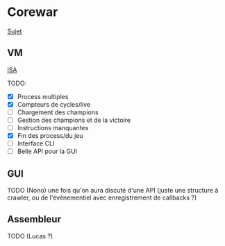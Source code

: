 # Corewar

[Sujet](https://cdn.intra.42.fr/pdf/pdf/30/corewar.pdf)


## VM

[ISA](https://docs.google.com/spreadsheets/d/1pFwSCne-mh-u5ZLsjZS8VI9QvecYk-gWTyNaPstjpLE/edit)

TODO:
- [X] Process multiples
- [X] Compteurs de cycles/live
- [ ] Chargement des champions
- [ ] Gestion des champions et de la victoire
- [ ] Instructions manquantes
- [X] Fin des process/du jeu
- [ ] Interface CLI
- [ ] Belle API pour la GUI

## GUI

TODO (Nono) une fois qu'on aura discuté d'une API (juste une structure à crawler, ou de l'évènementiel avec enregistrement de callbacks ?)

## Assembleur

TODO (Lucas ?)

